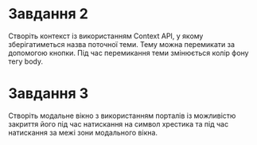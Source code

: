 # Завдання 2

Створіть контекст із використанням Context API, у якому зберігатиметься назва поточної теми. Тему можна перемикати за допомогою кнопки. Під час перемикання теми змінюється колір фону тегу body.

# Завдання 3

Створіть модальне вікно з використанням порталів із можливістю закриття його під час натискання на символ хрестика та під час натискання за межі зони модального вікна.